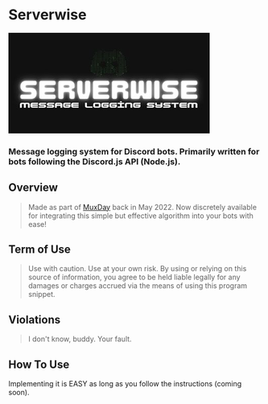 # Serverwise
![](Serverwise.jpg)
### Message logging system for Discord bots. Primarily written for bots following the Discord.js API (Node.js).

## Overview
> Made as part of [MuxDay](https://github.com/muxworks/MuxDay) back in May 2022. Now discretely available for integrating this simple but effective algorithm into your bots with ease!

## Term of Use
> Use with caution. Use at your own risk. By using or relying on this source of information, you agree to be held liable legally for any damages or charges accrued via the means of using this program snippet.

## Violations
> I don't know, buddy. Your fault.

## How To Use
Implementing it is EASY as long as you follow the instructions (coming soon).
